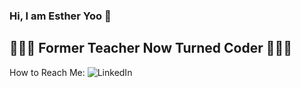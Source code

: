 ### Hi, I am Esther Yoo 👋

##  👩🏻‍🏫 Former Teacher Now Turned Coder 👩🏻‍💻

How to Reach Me:
![LinkedIn](https://img.shields.io/badge/Linkedin-0e76a8?style=for-the-badge&logo=Linkedin&logoColor=white)

